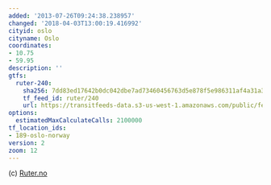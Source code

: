 ```yaml
---
added: '2013-07-26T09:24:38.238957'
changed: '2018-04-03T13:00:19.416992'
cityid: oslo
cityname: Oslo
coordinates:
- 10.75
- 59.95
description: ''
gtfs:
  ruter-240:
    sha256: 7dd83ed17642b0dc042dbe7ad73460456763d5e878f5e986311af4a31a3820da
    tf_feed_id: ruter/240
    url: https://transitfeeds-data.s3-us-west-1.amazonaws.com/public/feeds/ruter/240/20170617/gtfs.zip
options:
  estimatedMaxCalculateCalls: 2100000
tf_location_ids:
- 189-oslo-norway
version: 2
zoom: 12
---
```


(c) [Ruter.no](http://www.ruter.no/)
